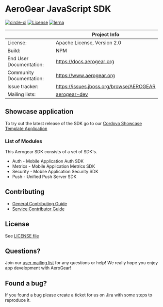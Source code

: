# AeroGear JavaScript SDK

[![circle-ci](https://img.shields.io/circleci/project/github/aerogear/aerogear-js-sdk/master.svg)](https://circleci.com/gh/aerogear/aerogear-js-sdk)
[![License](https://img.shields.io/badge/-Apache%202.0-blue.svg)](https://opensource.org/s/Apache-2.0)
[![lerna](https://img.shields.io/badge/maintained%20with-lerna-cc00ff.svg)](https://lernajs.io/)

|                 | Project Info                                                     |
| --------------- | ---------------------------------------------------------------- |
| License:        | Apache License, Version 2.0                                      |
| Build:          | NPM                                                              |
| End User Documentation:  | https://docs.aerogear.org|
| Community Documentation: | https://www.aerogear.org             |
| Issue tracker:  | https://issues.jboss.org/browse/AEROGEAR                        |
| Mailing lists:  | [aerogear-dev](https://groups.google.com/forum/#!forum/aerogear) |

## Showcase application

To try out the latest release of the SDK go to our [Cordova Showcase Template Application](https://github.com/aerogear/cordova-showcase-template)

### List of Modules

This Aerogear SDK consists of a set of SDK's.

- Auth - Mobile Application Auth SDK
- Metrics - Mobile Application Metrics SDK
- Security - Mobile Application Security SDK
- Push - Unified Push Server SDK

## Contributing

- [General Contributing Guide](https://github.com/aerogear/aerogear-js-sdk/blob/master/CONTRIBUTING.md)
- [Service Contributor Guide](https://github.com/aerogear/aerogear-js-sdk/blob/master/docs/contrib/contributing-guide.adoc)

## License

 See [LICENSE file](https://github.com/aerogear/aerogear-js-sdk/blob/master/LICENSE)

## Questions?

Join our [user mailing list](https://groups.google.com/forum/#!forum/aerogear) for any questions or help! We really hope you enjoy app development with AeroGear!

## Found a bug?

If you found a bug please create a ticket for us on [Jira](https://issues.jboss.org/browse/AEROGEAR) with some steps to reproduce it.
